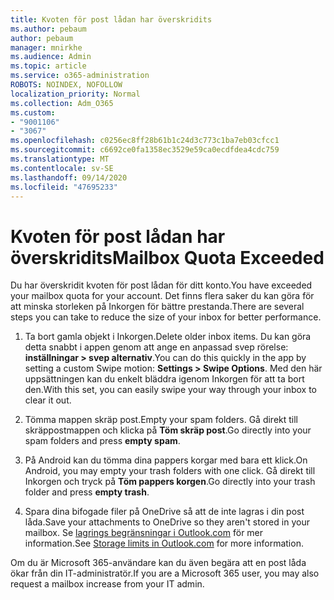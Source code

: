 ```yaml
---
title: Kvoten för post lådan har överskridits
ms.author: pebaum
author: pebaum
manager: mnirkhe
ms.audience: Admin
ms.topic: article
ms.service: o365-administration
ROBOTS: NOINDEX, NOFOLLOW
localization_priority: Normal
ms.collection: Adm_O365
ms.custom:
- "9001106"
- "3067"
ms.openlocfilehash: c0256ec8ff28b61b1c24d3c773c1ba7eb03cfcc1
ms.sourcegitcommit: c6692ce0fa1358ec3529e59ca0ecdfdea4cdc759
ms.translationtype: MT
ms.contentlocale: sv-SE
ms.lasthandoff: 09/14/2020
ms.locfileid: "47695233"
---
```

# <a name="mailbox-quota-exceeded"></a><span data-ttu-id="4359a-102">Kvoten för post lådan har överskridits</span><span class="sxs-lookup"><span data-stu-id="4359a-102">Mailbox Quota Exceeded</span></span>

<span data-ttu-id="4359a-103">Du har överskridit kvoten för post lådan för ditt konto.</span><span class="sxs-lookup"><span data-stu-id="4359a-103">You have exceeded your mailbox quota for your account.</span></span> <span data-ttu-id="4359a-104">Det finns flera saker du kan göra för att minska storleken på Inkorgen för bättre prestanda.</span><span class="sxs-lookup"><span data-stu-id="4359a-104">There are several steps you can take to reduce the size of your inbox for better performance.</span></span>

1. <span data-ttu-id="4359a-105">Ta bort gamla objekt i Inkorgen.</span><span class="sxs-lookup"><span data-stu-id="4359a-105">Delete older inbox items.</span></span> <span data-ttu-id="4359a-106">Du kan göra detta snabbt i appen genom att ange en anpassad svep rörelse: **inställningar > svep alternativ**.</span><span class="sxs-lookup"><span data-stu-id="4359a-106">You can do this quickly in the app by setting a custom Swipe motion: **Settings > Swipe Options**.</span></span> <span data-ttu-id="4359a-107">Med den här uppsättningen kan du enkelt bläddra igenom Inkorgen för att ta bort den.</span><span class="sxs-lookup"><span data-stu-id="4359a-107">With this set, you can easily swipe your way through your inbox to clear it out.</span></span>

2. <span data-ttu-id="4359a-108">Tömma mappen skräp post.</span><span class="sxs-lookup"><span data-stu-id="4359a-108">Empty your spam folders.</span></span> <span data-ttu-id="4359a-109">Gå direkt till skräppostmappen och klicka på **Töm skräp post**.</span><span class="sxs-lookup"><span data-stu-id="4359a-109">Go directly into your spam folders and press **empty spam**.</span></span>

3. <span data-ttu-id="4359a-110">På Android kan du tömma dina pappers korgar med bara ett klick.</span><span class="sxs-lookup"><span data-stu-id="4359a-110">On Android, you may empty your trash folders with one click.</span></span> <span data-ttu-id="4359a-111">Gå direkt till Inkorgen och tryck på **Töm pappers korgen**.</span><span class="sxs-lookup"><span data-stu-id="4359a-111">Go directly into your trash folder and press **empty trash**.</span></span> 

4. <span data-ttu-id="4359a-112">Spara dina bifogade filer på OneDrive så att de inte lagras i din post låda.</span><span class="sxs-lookup"><span data-stu-id="4359a-112">Save your attachments to OneDrive so they aren't stored in your mailbox.</span></span> <span data-ttu-id="4359a-113">Se [lagrings begränsningar i Outlook.com](https://support.office.com/article/storage-limits-in-outlook-com-7ac99134-69e5-4619-ac0b-2d313bba5e9e) för mer information.</span><span class="sxs-lookup"><span data-stu-id="4359a-113">See [Storage limits in Outlook.com](https://support.office.com/article/storage-limits-in-outlook-com-7ac99134-69e5-4619-ac0b-2d313bba5e9e) for more information.</span></span> 

<span data-ttu-id="4359a-114">Om du är Microsoft 365-användare kan du även begära att en post låda ökar från din IT-administratör.</span><span class="sxs-lookup"><span data-stu-id="4359a-114">If you are a Microsoft 365 user, you may also request a mailbox increase from your IT admin.</span></span>